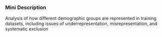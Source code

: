 ### Mini Description

Analysis of how different demographic groups are represented in training datasets, including issues of underrepresentation, misrepresentation, and systematic exclusion
